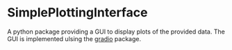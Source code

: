 # SimplePlottingInterface
A python package providing a GUI to display plots of the provided data. The GUI is implemented ulsing the [gradio](https://gradio.app/) package.

